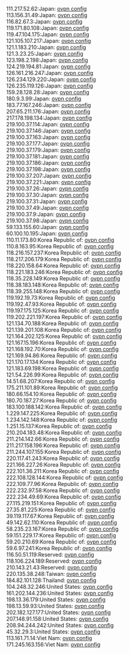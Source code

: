 111.217.52.62:Japan: [ovpn config](vpn/111_217_52_62.ovpn)  
113.156.31.49:Japan: [ovpn config](vpn/113_156_31_49.ovpn)  
116.82.67.3:Japan: [ovpn config](vpn/116_82_67_3.ovpn)  
119.171.80.108:Japan: [ovpn config](vpn/119_171_80_108.ovpn)  
119.47.104.175:Japan: [ovpn config](vpn/119_47_104_175.ovpn)  
121.105.107.217:Japan: [ovpn config](vpn/121_105_107_217.ovpn)  
121.1.183.210:Japan: [ovpn config](vpn/121_1_183_210.ovpn)  
121.3.23.25:Japan: [ovpn config](vpn/121_3_23_25.ovpn)  
123.198.2.198:Japan: [ovpn config](vpn/123_198_2_198.ovpn)  
124.219.194.81:Japan: [ovpn config](vpn/124_219_194_81.ovpn)  
126.161.216.247:Japan: [ovpn config](vpn/126_161_216_247.ovpn)  
126.234.129.220:Japan: [ovpn config](vpn/126_234_129_220.ovpn)  
126.235.119.126:Japan: [ovpn config](vpn/126_235_119_126.ovpn)  
159.28.128.28:Japan: [ovpn config](vpn/159_28_128_28.ovpn)  
180.9.3.99:Japan: [ovpn config](vpn/180_9_3_99.ovpn)  
183.77.167.246:Japan: [ovpn config](vpn/183_77_167_246.ovpn)  
207.65.211.176:Japan: [ovpn config](vpn/207_65_211_176.ovpn)  
217.178.198.134:Japan: [ovpn config](vpn/217_178_198_134.ovpn)  
219.100.37.114:Japan: [ovpn config](vpn/219_100_37_114.ovpn)  
219.100.37.146:Japan: [ovpn config](vpn/219_100_37_146.ovpn)  
219.100.37.163:Japan: [ovpn config](vpn/219_100_37_163.ovpn)  
219.100.37.177:Japan: [ovpn config](vpn/219_100_37_177.ovpn)  
219.100.37.179:Japan: [ovpn config](vpn/219_100_37_179.ovpn)  
219.100.37.181:Japan: [ovpn config](vpn/219_100_37_181.ovpn)  
219.100.37.186:Japan: [ovpn config](vpn/219_100_37_186.ovpn)  
219.100.37.198:Japan: [ovpn config](vpn/219_100_37_198.ovpn)  
219.100.37.207:Japan: [ovpn config](vpn/219_100_37_207.ovpn)  
219.100.37.221:Japan: [ovpn config](vpn/219_100_37_221.ovpn)  
219.100.37.26:Japan: [ovpn config](vpn/219_100_37_26.ovpn)  
219.100.37.30:Japan: [ovpn config](vpn/219_100_37_30.ovpn)  
219.100.37.31:Japan: [ovpn config](vpn/219_100_37_31.ovpn)  
219.100.37.49:Japan: [ovpn config](vpn/219_100_37_49.ovpn)  
219.100.37.9:Japan: [ovpn config](vpn/219_100_37_9.ovpn)  
219.100.37.98:Japan: [ovpn config](vpn/219_100_37_98.ovpn)  
59.133.155.60:Japan: [ovpn config](vpn/59_133_155_60.ovpn)  
60.100.10.195:Japan: [ovpn config](vpn/60_100_10_195.ovpn)  
110.11.173.80:Korea Republic of: [ovpn config](vpn/110_11_173_80.ovpn)  
110.8.163.95:Korea Republic of: [ovpn config](vpn/110_8_163_95.ovpn)  
118.216.157.237:Korea Republic of: [ovpn config](vpn/118_216_157_237.ovpn)  
118.217.206.179:Korea Republic of: [ovpn config](vpn/118_217_206_179.ovpn)  
118.220.158.64:Korea Republic of: [ovpn config](vpn/118_220_158_64.ovpn)  
118.221.183.246:Korea Republic of: [ovpn config](vpn/118_221_183_246.ovpn)  
118.35.228.149:Korea Republic of: [ovpn config](vpn/118_35_228_149.ovpn)  
118.38.183.148:Korea Republic of: [ovpn config](vpn/118_38_183_148.ovpn)  
118.39.255.148:Korea Republic of: [ovpn config](vpn/118_39_255_148.ovpn)  
119.192.19.73:Korea Republic of: [ovpn config](vpn/119_192_19_73.ovpn)  
119.192.47.93:Korea Republic of: [ovpn config](vpn/119_192_47_93.ovpn)  
119.197.175.125:Korea Republic of: [ovpn config](vpn/119_197_175_125.ovpn)  
119.202.221.197:Korea Republic of: [ovpn config](vpn/119_202_221_197.ovpn)  
121.134.70.188:Korea Republic of: [ovpn config](vpn/121_134_70_188.ovpn)  
121.139.201.108:Korea Republic of: [ovpn config](vpn/121_139_201_108.ovpn)  
121.164.202.125:Korea Republic of: [ovpn config](vpn/121_164_202_125.ovpn)  
121.167.15.196:Korea Republic of: [ovpn config](vpn/121_167_15_196.ovpn)  
121.168.192.70:Korea Republic of: [ovpn config](vpn/121_168_192_70.ovpn)  
121.169.94.86:Korea Republic of: [ovpn config](vpn/121_169_94_86.ovpn)  
121.170.17.134:Korea Republic of: [ovpn config](vpn/121_170_17_134.ovpn)  
121.183.69.198:Korea Republic of: [ovpn config](vpn/121_183_69_198.ovpn)  
121.54.226.99:Korea Republic of: [ovpn config](vpn/121_54_226_99.ovpn)  
14.51.68.207:Korea Republic of: [ovpn config](vpn/14_51_68_207.ovpn)  
175.211.101.89:Korea Republic of: [ovpn config](vpn/175_211_101_89.ovpn)  
180.66.154.10:Korea Republic of: [ovpn config](vpn/180_66_154_10.ovpn)  
180.70.187.27:Korea Republic of: [ovpn config](vpn/180_70_187_27.ovpn)  
183.100.188.142:Korea Republic of: [ovpn config](vpn/183_100_188_142.ovpn)  
1.229.147.225:Korea Republic of: [ovpn config](vpn/1_229_147_225.ovpn)  
1.234.142.148:Korea Republic of: [ovpn config](vpn/1_234_142_148.ovpn)  
1.251.15.137:Korea Republic of: [ovpn config](vpn/1_251_15_137.ovpn)  
210.204.183.48:Korea Republic of: [ovpn config](vpn/210_204_183_48.ovpn)  
211.214.142.66:Korea Republic of: [ovpn config](vpn/211_214_142_66.ovpn)  
211.217.158.196:Korea Republic of: [ovpn config](vpn/211_217_158_196.ovpn)  
211.244.107.155:Korea Republic of: [ovpn config](vpn/211_244_107_155.ovpn)  
220.117.41.243:Korea Republic of: [ovpn config](vpn/220_117_41_243.ovpn)  
221.166.227.26:Korea Republic of: [ovpn config](vpn/221_166_227_26.ovpn)  
222.101.36.211:Korea Republic of: [ovpn config](vpn/222_101_36_211.ovpn)  
222.108.128.144:Korea Republic of: [ovpn config](vpn/222_108_128_144.ovpn)  
222.109.77.96:Korea Republic of: [ovpn config](vpn/222_109_77_96.ovpn)  
222.232.97.58:Korea Republic of: [ovpn config](vpn/222_232_97_58.ovpn)  
222.234.49.69:Korea Republic of: [ovpn config](vpn/222_234_49_69.ovpn)  
27.115.219.151:Korea Republic of: [ovpn config](vpn/27_115_219_151.ovpn)  
27.35.81.225:Korea Republic of: [ovpn config](vpn/27_35_81_225.ovpn)  
39.119.117.67:Korea Republic of: [ovpn config](vpn/39_119_117_67.ovpn)  
49.142.62.110:Korea Republic of: [ovpn config](vpn/49_142_62_110.ovpn)  
58.235.23.167:Korea Republic of: [ovpn config](vpn/58_235_23_167.ovpn)  
59.151.229.17:Korea Republic of: [ovpn config](vpn/59_151_229_17.ovpn)  
59.20.210.69:Korea Republic of: [ovpn config](vpn/59_20_210_69.ovpn)  
59.6.97.241:Korea Republic of: [ovpn config](vpn/59_6_97_241.ovpn)  
116.50.51.119:Reserved: [ovpn config](vpn/116_50_51_119.ovpn)  
118.106.224.189:Reserved: [ovpn config](vpn/118_106_224_189.ovpn)  
210.143.21.43:Reserved: [ovpn config](vpn/210_143_21_43.ovpn)  
220.135.38.248:Taiwan: [ovpn config](vpn/220_135_38_248.ovpn)  
184.82.101.128:Thailand: [ovpn config](vpn/184_82_101_128.ovpn)  
104.248.32.246:United States: [ovpn config](vpn/104_248_32_246.ovpn)  
161.202.144.236:United States: [ovpn config](vpn/161_202_144_236.ovpn)  
198.13.36.179:United States: [ovpn config](vpn/198_13_36_179.ovpn)  
198.13.59.93:United States: [ovpn config](vpn/198_13_59_93.ovpn)  
202.182.127.177:United States: [ovpn config](vpn/202_182_127_177.ovpn)  
207.148.91.158:United States: [ovpn config](vpn/207_148_91_158.ovpn)  
208.94.244.242:United States: [ovpn config](vpn/208_94_244_242.ovpn)  
45.32.29.3:United States: [ovpn config](vpn/45_32_29_3.ovpn)  
113.161.71.14:Viet Nam: [ovpn config](vpn/113_161_71_14.ovpn)  
171.245.163.156:Viet Nam: [ovpn config](vpn/171_245_163_156.ovpn)  
